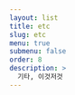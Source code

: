 ```yaml
---
layout: list
title: etc
slug: etc
menu: true
submenu: false
order: 8
description: >
  기타, 이것저것
---
```

